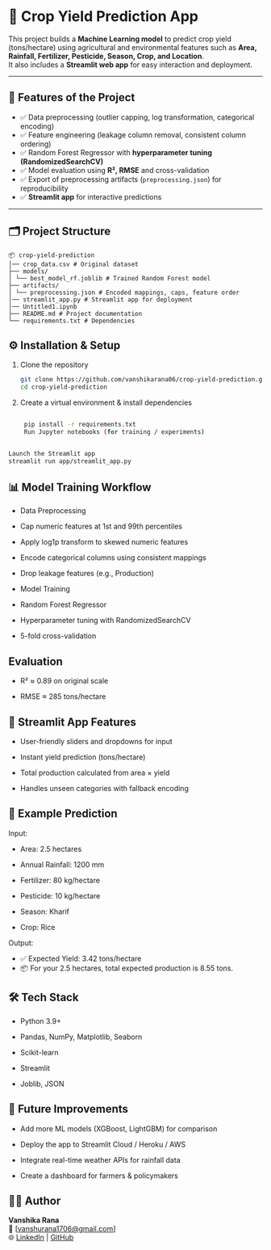 # 🌾 Crop Yield Prediction App

This project builds a **Machine Learning model** to predict crop yield (tons/hectare) using agricultural and environmental features such as **Area, Rainfall, Fertilizer, Pesticide, Season, Crop, and Location**.  
It also includes a **Streamlit web app** for easy interaction and deployment.

---

## 📌 Features of the Project
- ✅ Data preprocessing (outlier capping, log transformation, categorical encoding)  
- ✅ Feature engineering (leakage column removal, consistent column ordering)  
- ✅ Random Forest Regressor with **hyperparameter tuning (RandomizedSearchCV)**  
- ✅ Model evaluation using **R², RMSE** and cross-validation  
- ✅ Export of preprocessing artifacts (`preprocessing.json`) for reproducibility  
- ✅ **Streamlit app** for interactive predictions  

---
## 🗂️ Project Structure
```
📦 crop-yield-prediction
│── crop_data.csv # Original dataset 
├── models/
│ └── best_model_rf.joblib # Trained Random Forest model
├── artifacts/
│ └── preprocessing.json # Encoded mappings, caps, feature order
│── streamlit_app.py # Streamlit app for deployment
│── Untitled1.ipynb
├── README.md # Project documentation
└── requirements.txt # Dependencies
```
## ⚙️ Installation & Setup

1. Clone the repository
   ```bash
   git clone https://github.com/vanshikarana06/crop-yield-prediction.git
   cd crop-yield-prediction
   ```
2. Create a virtual environment & install dependencies
   ```bash

    pip install -r requirements.txt
    Run Jupyter notebooks (for training / experiments)
   ```
 ```bash

Launch the Streamlit app
streamlit run app/streamlit_app.py
```
## 📊 Model Training Workflow
- Data Preprocessing

- Cap numeric features at 1st and 99th percentiles

- Apply log1p transform to skewed numeric features

- Encode categorical columns using consistent mappings

- Drop leakage features (e.g., Production)

- Model Training

- Random Forest Regressor

- Hyperparameter tuning with RandomizedSearchCV

- 5-fold cross-validation

## Evaluation

- R² ≈ 0.89 on original scale

- RMSE ≈ 285 tons/hectare

## 🚀 Streamlit App Features
- User-friendly sliders and dropdowns for input

- Instant yield prediction (tons/hectare)

- Total production calculated from area × yield

- Handles unseen categories with fallback encoding

## 📌 Example Prediction
Input:

- Area: 2.5 hectares

- Annual Rainfall: 1200 mm

- Fertilizer: 80 kg/hectare

- Pesticide: 10 kg/hectare

- Season: Kharif

- Crop: Rice

Output:

- ✅ Expected Yield: 3.42 tons/hectare  
- 📦 For your 2.5 hectares, total expected production is 8.55 tons.

 ## 🛠️ Tech Stack
- Python 3.9+

- Pandas, NumPy, Matplotlib, Seaborn

- Scikit-learn

- Streamlit

- Joblib, JSON

## 📌 Future Improvements
- Add more ML models (XGBoost, LightGBM) for comparison

- Deploy the app to Streamlit Cloud / Heroku / AWS

- Integrate real-time weather APIs for rainfall data

- Create a dashboard for farmers & policymakers

## 👨‍💻 Author
**Vanshika Rana**  
📧 [vanshurana1706@gmail.com]  
🌐 [LinkedIn](www.linkedin.com/in/vanshika-rana-143776327) | [GitHub](https://github.com/vanshikarana06)
